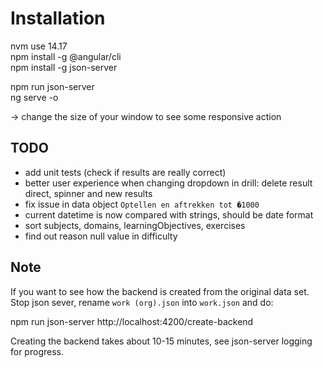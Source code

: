 # Installation

nvm use 14.17  
npm install -g @angular/cli  
npm install -g json-server  

npm run json-server  
ng serve -o

-> change the size of your window to see some responsive action

## TODO
- add unit tests (check if results are really correct)
- better user experience when changing dropdown in drill: delete result direct, spinner and new results
- fix issue in data object `Optellen en aftrekken tot �1000`
- current datetime is now compared with strings, should be date format
- sort subjects, domains, learningObjectives, exercises
- find out reason null value in difficulty

## Note

If you want to see how the backend is created from the original data set. Stop json sever, rename `work (org).json` into `work.json` and do:

npm run json-server
http://localhost:4200/create-backend

Creating the backend takes about 10-15 minutes, see json-server logging for progress.
